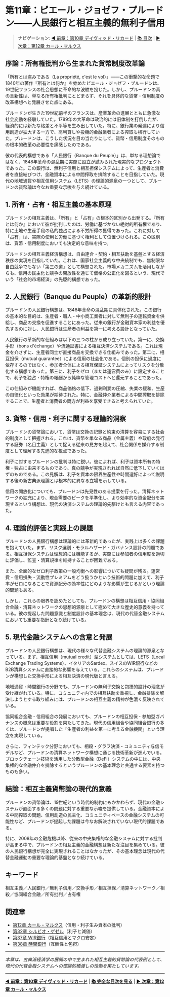 # 第11章：ピエール・ジョゼフ・プルードン——人民銀行と相互主義的無利子信用

> **ナビゲーション**: [◀️ 前章：第10章 デイヴィッド・リカード](リカード.md) | [📚 目次](目次.md) | [▶️ 次章：第12章 カール・マルクス](カール・マルクス.md)

## 序論：所有権批判から生まれた貨幣制度改革論

「所有とは盗みである（La propriété, c'est le vol）」——この衝撃的な命題で1840年の著作『所有とは何か』を始めたピエール・ジョゼフ・プルードンは、19世紀フランスの社会思想に革命的な波紋を投じた。しかし、プルードンの真の革新性は、単なる所有権批判にとどまらず、それを具体的な貨幣・信用制度の改革構想へと発展させた点にある。

プルードンが生きた19世紀前半のフランスは、産業革命の進展とともに急激な社会変動を経験していた。1789年の大革命は政治的には旧体制を打倒したが、経済的には新たな格差と不平等を生み出していた。特に、銀行業の発達により信用創造が拡大する一方で、高利貸しや投機的金融業者による搾取も横行していた。プルードンは、こうした状況を目の当たりにして、貨幣・信用制度そのものの根本的改革の必要性を痛感したのである。

彼の代表的構想である「人民銀行（Banque du Peuple）」は、単なる理想論ではなく、1848年革命の混乱期に実際に設立が試みられた現実的なプロジェクトであった。この銀行は、無利子信用と相互担保システムによって、生産者と消費者を直接結びつけ、金融資本による中間搾取を排除することを目指していた。現代の地域通貨や相互信用システム（LETS）の理論的源泉の一つとして、プルードンの貨幣論は今なお重要な示唆を与え続けている。

## 1. 所有・占有・相互主義の基本原理
プルードンの相互主義は、「所有」と「占有」の根本的区別から出発する。『所有とは何か』において彼が批判したのは、労働に基づかない絶対的所有権であり、特に土地や生産手段の私的独占による不労所得の獲得であった。これに対して「占有」は、実際の使用と労働に基づく権利として位置づけられる。この区別は、貨幣・信用制度においても決定的な意味を持つ。

プルードンの相互主義経済構想は、自由連合・契約・相互扶助を基盤とする経済秩序の実現を目指していた。これは、国家社会主義的な中央統制でも、無制限な自由競争でもない「第三の道」として構想された。市場メカニズムを活用しながらも、信用の民主化と競争の開放性を通じて価格の公正化を図るという、現代でいう「社会的市場経済」の先駆的構想であった。

## 2. 人民銀行（Banque du Peuple）の革新的設計

プルードンの人民銀行構想は、1848年革命の混乱期に具体化された。この銀行の基本的な目的は、生産者・職人・中小商工業者に対して無利子の運転資金を供給し、商品の交換を促進することにあった。従来の銀行が金融資本家の利益を優先するのに対し、人民銀行は生産者の利益を第一に考える設計となっていた。

人民銀行の革新的な仕組みは以下の三つの柱から成り立っていた。第一に、交換手形（bons d'échange）や流通証書による相互決済システムである。これは現金を介さずに、生産者同士が直接商品を交換できる仕組みであった。第二に、相互担保（mutual guarantee）による信用の社会化である。個別の担保に過度に依存するのではなく、参加者全体による相互保証システムによってリスクを分散化する構想であった。第三に、利子をゼロ（または運営費のみ）に設定することで、利子を独占・特権の報酬から純粋な管理コストへと還元することであった。

この仕組みが機能すれば、商品価格の低下、過剰利潤の圧縮、失業の緩和、生産の自律化といった効果が期待された。特に、金融仲介業者による中間搾取を排除することで、生産者と消費者の両方が利益を享受できると考えられていた。

## 3. 貨幣・信用・利子に関する理論的洞察

プルードンの貨幣論において、貨幣は交換の記録と約束の清算を容易にする社会的制度として把握される。これは、貨幣を単なる商品（金属主義）や政府の発行する証券（名目主義）として捉える従来の見方を超えて、社会関係を媒介する制度として理解する先進的な視点であった。

利子に対するプルードンの批判は特に鋭い。彼によれば、利子は資本所有の特権・独占に由来するものであり、真の競争が実現されれば自然に低下していくはずのものである。この見解は、利子を資本の限界生産性や時間選好によって説明する後の新古典派理論とは根本的に異なる立場を示している。

信用の開放化についても、プルードンは先見性のある提案を行った。清算ネットワークの拡充により、現金需要のピークを平準化し、より効率的な資金配分を実現するという構想は、現代の決済システムの理論的先駆けとも言える内容であった。

## 4. 理論的評価と実践上の課題

プルードンの人民銀行構想は理論的には革新的であったが、実践上は多くの課題を抱えていた。まず、リスク選別・モラルハザード・ガバナンス設計の問題である。相互担保システムは理想的には機能するが、実際には参加者の信用度を適切に評価し、監査・清算規律を維持することが困難である。

また、全面的なゼロ利子政策の一般均衡への影響についても疑問が残る。運営費・信用損失・流動性プレミアムをどう扱うかという技術的問題に加えて、利子率がゼロになることで資源配分の効率性にどのような影響が生じるかという理論的問題もある。

しかし、これらの限界を認めたとしても、プルードンの構想は相互信用・協同組合金融・清算ネットワークの思想的源泉として極めて大きな歴史的意義を持っている。彼の提起した問題意識と制度設計の基本理念は、現代の代替金融システムにおいても重要な指針となり続けている。

## 5. 現代金融システムへの含意と発展

プルードンの人民銀行構想は、現代の様々な代替金融システムの理論的源泉となっている。まず、相互信用（mutual credit）型システムとしては、LETS（Local Exchange Trading Systems）、イタリアのSardex、スイスのWIR銀行などのB2B清算システムに直接的な影響を与えている。これらのシステムは、プルードンが構想した交換手形による相互決済の現代版と言える。

地域通貨・時間銀行の分野でも、プルードンの無利子交換と包摂的設計の理念が受け継がれている。特に、コミュニティ内での相互扶助を重視し、金融排除を解決しようとする取り組みには、プルードンの相互主義の精神が色濃く反映されている。

協同組合金融・信用組合の発展においても、プルードンの相互担保・参加型ガバナンスの概念は重要な役割を果たしてきた。現代の信用組合や協同組合銀行の多くは、プルードンが提唱した「生産者の利益を第一に考える金融機関」という理念を実現している。

さらに、フィンテック分野においても、相殺・グラフ決済・コミュニティ与信モデルなど、プルードンの清算ネットワーク構想に通じる技術革新が進んでいる。ブロックチェーン技術を活用した分散型金融（DeFi）システムの中には、中央集権的な金融仲介を排除するというプルードンの基本理念と共通する要素を持つものも多い。

## 結論：相互主義貨幣論の現代的意義

プルードンの貨幣論は、19世紀という時代的制約にもかかわらず、現代の金融システムが直面する多くの問題に対する重要な示唆を提供している。金融資本による中間搾取の問題、信用創造の民主化、コミュニティベースの金融システムの可能性など、プルードンが提起した課題は今なお解決されていない現代的課題である。

特に、2008年の金融危機以降、従来の中央集権的な金融システムに対する批判が高まる中で、プルードンの相互主義的金融構想は新たな注目を集めている。彼の人民銀行構想が完全に実現されることはなかったが、その基本理念は現代の代替金融運動の重要な理論的基盤となり続けている。

## キーワード
相互主義／人民銀行／無利子信用／交換手形／相互担保／清算ネットワーク／相殺／協同組合金融／所有批判／占有権

## 関連章
- [第12章 カール・マルクス](カール・マルクス.md)（信用・利子生み資本の批判）
- [第32章 シルビオ・ゲゼル](シルビオ・ゲゼルと減価貨幣.md)（利子と減価）
- [第37章 WIR銀行](WIR銀行_相互信用通貨.md)（相互信用とマクロ安定）
- [第38章 時間銀行](時間銀行と相互扶助.md)（互酬性と包摂）

---

*本章は、古典派経済学の展開の中で生まれた相互主義的貨幣論の代表例として、現代の代替金融システムへの理論的橋渡しの役割を果たしています。*


---

**[◀️ 前章：第10章 デイヴィッド・リカード](リカード.md)** | **[📚 完全な目次を見る](目次.md)** | **[▶️ 次章：第12章 カール・マルクス](カール・マルクス.md)**
